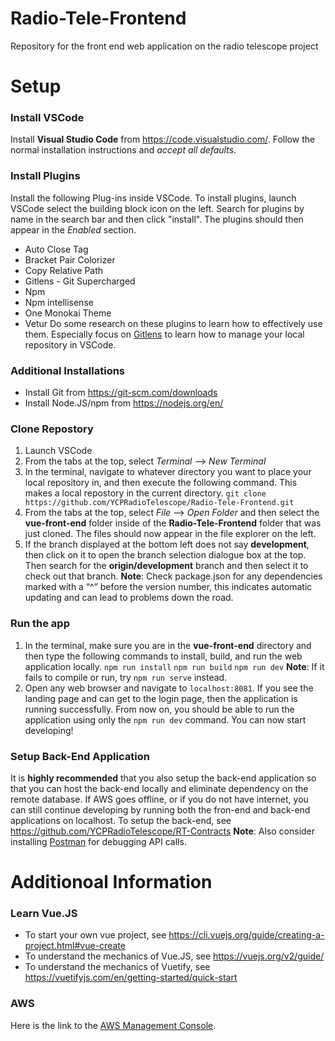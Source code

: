 # Radio-Tele-Frontend
Repository for the front end web application on the radio telescope project

# Setup

### Install VSCode
Install **Visual Studio Code** from <https://code.visualstudio.com/>. Follow the normal installation instructions and *accept all defaults*.

### Install Plugins
Install the following Plug-ins inside VSCode. To install plugins, launch VSCode select the building block icon on the left. Search for plugins by name in the search bar and then click "install". The plugins should then appear in the *Enabled* section.
* Auto Close Tag 
* Bracket Pair Colorizer
* Copy Relative Path
* Gitlens - Git Supercharged 
* Npm
* Npm intellisense
* One Monokai Theme
* Vetur
Do some research on these plugins to learn how to effectively use them. Especially focus on [Gitlens](https://gitlens.amod.io/) to learn how to manage your local repository in VSCode.

### Additional Installations
* Install Git from <https://git-scm.com/downloads>
* Install Node.JS/npm from <https://nodejs.org/en/>

### Clone Repostory
1. Launch VSCode
2. From the tabs at the top, select *Terminal* --> *New Terminal*
3. In the terminal, navigate to whatever directory you want to place your local repository in, and then execute the following command. This makes a local repostory in the current directory.
`git clone https://github.com/YCPRadioTelescope/Radio-Tele-Frontend.git`
4. From the tabs at the top, select *File* --> *Open Folder* and then select the **vue-front-end** folder inside of the **Radio-Tele-Frontend** folder that was just cloned. The files should now appear in the file explorer on the left.
5. If the branch displayed at the bottom left does not say **development**, then click on it to open the branch selection dialogue box at the top. Then search for the **origin/development** branch and then select it to check out that branch.
**Note**: Check package.json for any dependencies marked with a “^” before the version number, this indicates automatic updating and can lead to problems down the road.

### Run the app
1. In the terminal, make sure you are in the **vue-front-end** directory and then type the following commands to install, build, and run the web application locally.
`npm run install`
`npm run build`
`npm run dev`
**Note**: If it fails to compile or run, try `npm run serve` instead.
2. Open any web browser and navigate to `localhost:8081`. If you see the landing page and can get to the login page, then the application is running successfully. 
From now on, you should be able to run the application using only the `npm run dev` command. You can now start developing!

### Setup Back-End Application
It is **highly recommended** that you also setup the back-end application so that you can host the back-end locally and eliminate dependency on the remote database. If AWS goes offline, or if you do not have internet, you can still continue developing by running both the fron-end and back-end applications on localhost. 
To setup the back-end, see <https://github.com/YCPRadioTelescope/RT-Contracts>
**Note**: Also consider installing [Postman](https://www.postman.com/downloads/) for debugging API calls.

# Additionoal Information
### Learn Vue.JS
* To start your own vue project, see <https://cli.vuejs.org/guide/creating-a-project.html#vue-create>
* To understand the mechanics of Vue.JS, see <https://vuejs.org/v2/guide/>
* To understand the mechanics of Vuetify, see <https://vuetifyjs.com/en/getting-started/quick-start>

### AWS
Here is the link to the [AWS Management Console](https://317377631261.signin.aws.amazon.com/console "AWS Management Console").